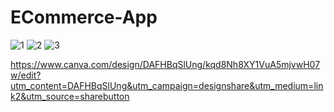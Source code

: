 # ECommerce-App

![1](https://user-images.githubusercontent.com/99809513/171297301-3a35d534-c4d2-417a-ab64-bce1456e1a14.jpeg)
![2](https://user-images.githubusercontent.com/99809513/171297306-55a17e05-3054-4e6d-a92b-20ff9402bd2b.jpeg)
![3](https://user-images.githubusercontent.com/99809513/171297308-7e791ab3-ff3d-4971-8684-4a75270d119c.jpeg)


https://www.canva.com/design/DAFHBqSlUng/kqd8Nh8XY1VuA5mjvwH07w/edit?utm_content=DAFHBqSlUng&utm_campaign=designshare&utm_medium=link2&utm_source=sharebutton
